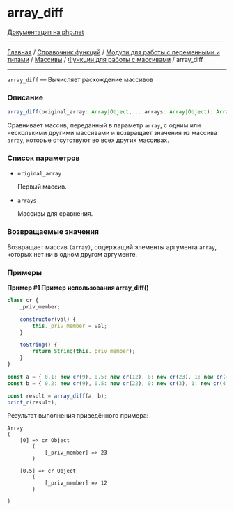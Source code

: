 # array_diff

[Документация на php.net](https://www.php.net/manual/ru/function.array-diff.php)

---

[Главная](../../../../../README.md) / [Справочник функций](../../../../funcref.md) /
[Модули для работы с переменными и типами](../../../vartype.md) / [Массивы](../../array.md) /
[Функции для работы с массивами](../func.md) / array_diff

---

`array_diff` — Вычисляет расхождение массивов

### Описание

```ts
array_diff(original_array: Array|Object, ...arrays: Array|Object): Array|Object;
```

Сравнивает массив, переданный в параметр `array`, с одним или несколькими другими массивами и
возвращает значения из массива `array`, которые отсутствуют во всех других массивах.

### Список параметров

-   `original_array`

    Первый массив.

-   `arrays`

    Массивы для сравнения.

### Возвращаемые значения

Возвращает массив `(array)`, содержащий элементы аргумента `array`, которых нет ни в одном другом
аргументе.

### Примеры

**Пример #1 Пример использования array_diff()**

```js
class cr {
    _priv_member;

    constructor(val) {
        this._priv_member = val;
    }

    toString() {
        return String(this._priv_member);
    }
}

const a = { 0.1: new cr(9), 0.5: new cr(12), 0: new cr(23), 1: new cr(4), 2: new cr(-15) };
const b = { 0.2: new cr(9), 0.5: new cr(22), 0: new cr(3), 1: new cr(4), 2: new cr(-15) };

const result = array_diff(a, b);
print_r(result);
```

Результат выполнения приведённого примера:

    Array
    (
        [0] => cr Object
            (
                [_priv_member] => 23
            )

        [0.5] => cr Object
            (
                [_priv_member] => 12
            )

    )
